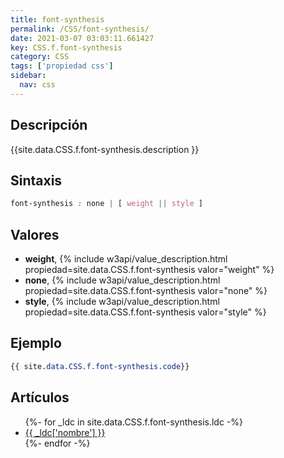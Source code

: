 ```yaml
---
title: font-synthesis
permalink: /CSS/font-synthesis/
date: 2021-03-07 03:03:11.661427
key: CSS.f.font-synthesis
category: CSS
tags: ['propiedad css']
sidebar: 
  nav: css
---
```


## Descripción
{{site.data.CSS.f.font-synthesis.description }}

## Sintaxis
~~~css
font-synthesis : none | [ weight || style ]
~~~

## Valores
* **weight**,  {% include w3api/value_description.html propiedad=site.data.CSS.f.font-synthesis valor="weight" %}
* **none**,  {% include w3api/value_description.html propiedad=site.data.CSS.f.font-synthesis valor="none" %}
* **style**,  {% include w3api/value_description.html propiedad=site.data.CSS.f.font-synthesis valor="style" %}

## Ejemplo
~~~css
{{ site.data.CSS.f.font-synthesis.code}}
~~~

## Artículos
<ul>
{%- for _ldc in site.data.CSS.f.font-synthesis.ldc -%}
   <li>
       <a href="{{_ldc['url'] }}">{{ _ldc['nombre'] }}</a>
   </li>
{%- endfor -%}
</ul>
